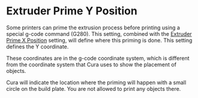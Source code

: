 Extruder Prime Y Position
====
Some printers can prime the extrusion process before printing using a special g-code command (G280). This setting, combined with the [Extruder Prime X Position](extruder_prime_pos_x.md) setting, will define where this priming is done. This setting defines the Y coordinate.

These coordinates are in the g-code coordinate system, which is different from the coordinate system that Cura uses to show the placement of objects.

Cura will indicate the location where the priming will happen with a small circle on the build plate. You are not allowed to print any objects there.